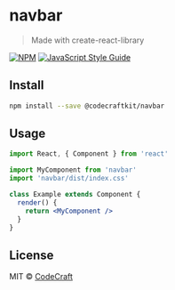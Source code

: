 # navbar

> Made with create-react-library

[![NPM](https://img.shields.io/npm/v/navbar.svg)](https://www.npmjs.com/package/navbar) [![JavaScript Style Guide](https://img.shields.io/badge/code_style-standard-brightgreen.svg)](https://standardjs.com)

## Install

```bash
npm install --save @codecraftkit/navbar
```

## Usage

```jsx
import React, { Component } from 'react'

import MyComponent from 'navbar'
import 'navbar/dist/index.css'

class Example extends Component {
  render() {
    return <MyComponent />
  }
}
```

## License

MIT © [CodeCraft](https://github.com/CodeCraft)
